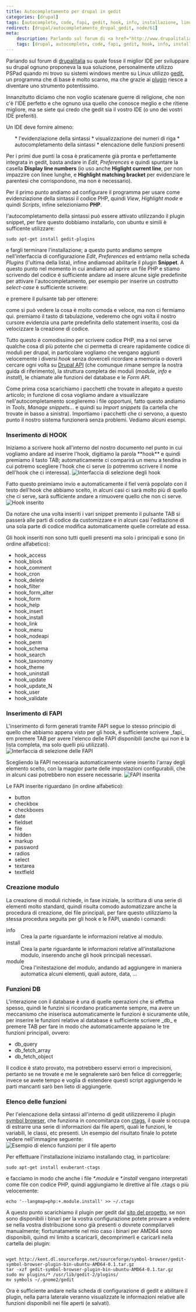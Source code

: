 ```yaml
---
title: Autocompletamento per drupal in gedit
categories: [drupal]
tags: [autocomplete, code, fapi, gedit, hook, info, installazione, linux, moduli, snippet]
redirect: [drupal/autocompletamento_drupal_gedit, node/61]
meta:
    description: Parlando sul forum di <a href="http://www.drupalitalia.org/node/5770" title="Buon IDE per Drupal, discussione su DrupalItalia">drupalitalia</a> su quale fosse il miglior IDE per sviluppare su drupal ognuno proponeva la sua soluzione, personalmente utilizzo PSPad quando mi trovo su sistemi windows mentre su Linux utilizzo <a href="http://live.gnome.org/Gedit" title="Pagina del progetto gedit">gedit</a>, un programma che di base è molto scarno, ma che grazie ai <a href="http://live.gnome.org/Gedit/Plugins" title="Pagina dei plugin di gedit">plugin</a> riesce a diventare uno strumento potentissimo.
    tags: [drupal, autocomplete, code, fapi, gedit, hook, info, installazione, linux, moduli, snippet]
---
```

Parlando sul forum di <a href="http://www.drupalitalia.org/node/5770" title="Buon IDE per Drupal, discussione su DrupalItalia">drupalitalia</a> su quale fosse il miglior IDE per sviluppare su drupal ognuno proponeva la sua soluzione, personalmente utilizzo PSPad quando mi trovo su sistemi windows mentre su Linux utilizzo <a href="http://live.gnome.org/Gedit" title="Pagina del progetto gedit">gedit</a>, un programma che di base è molto scarno, ma che grazie ai <a href="http://live.gnome.org/Gedit/Plugins" title="Pagina dei plugin di gedit">plugin</a> riesce a diventare uno strumento potentissimo.

Innanzitutto diciamo  che non voglio scatenare guerre di religione, che non c'è l'IDE perfetto e che ognuno usa quello che conosce meglio e che ritiene migliore, ma se siete qui credo che gedit sia il vostro IDE (o uno dei vostri IDE preferiti).
<!--break-->
Un IDE deve fornire almeno:
<ol>
  * l'evidenziazione della sintassi
  * visualizzazione dei numeri di riga
  * autocompletamento della sintassi
  * elencazione delle funzioni presenti
</ol>

Per i primi due punti la cosa è praticamente già pronta e perfettamente integrata in gedit, basta andare in _Edit_, _Preferences_ e quindi spuntare la casella **Display line numbers** (io uso anche **Higlight current line**, per non impazzire con linee lunghe, e **Highlight matching bracket** per evidenziare le parentesi che corrispondono, ma non è necessario).

Per il primo punto andiamo ad configurare il programma per usare come evidenziazione della sintassi il codice PHP, quindi _View_, _Highlight mode_ e quindi _Scripts_, infine selezioniamo **PHP**.

l'autocompletamento della sintassi può essere attivato utilizzando il plugin snippet, per fare questo dobbiamo installarlo, con ubuntu e simili è sufficente utilizzare:
~~~language-php
sudo apt-get install gedit-plugins

~~~

e fargli terminare l'installazione; a questo punto andiamo sempre nell'interfaccia di configurazione _Edit_, _Preferences_ ed entriamo nella scheda _Plugins_ (l'ultima della lista), infine andiamoad abilitarle il plugin **Snippet**. A questo punto nel momento in cui andiamo ad aprire un file PHP e stiamo scrivendo del codice è sufficiente andare ad insere alcune sigle predefinite per attivare l'autocompletamento, per esempio per inserire un costrutto _select-case_ è sufficiente scrivere:
<?php
switch
?>
e premere il pulsante tab per ottenere:
<?php
switch (variable)
{
	case 'value':
		# code...
	break;
	default:
		# code...
	break;
}
?>
come si può vedere la cosa è molto comoda e veloce, ma non ci fermiamo qui. premiamo il tasto di tabulazione, vederemo che ogni volta il nostro cursore evidenzia una parte predefinita dello statement inserito, così da velocizzare la creazione di codice.

Tutto questo è comodissimo per scrivere codice PHP, ma a noi serve qualche cosa di più potente che ci permetta di creare rapidamente codice di moduli per drupal, in particolare vogliamo che vengano aggiunti velocemente i diversi _hook_ senza doverceli ricordare a memoria o doverli cercare ogni volta su <a href="http://api.drupal.org">Drupal API</a> (che comunque rimane sempre la nostra guida di riferimento), la struttura completa dei moduli (_module_, _info_ e _install_), le chiamate alle funzioni del database e le _Form API_.

Come prima cosa scarichiamo i pacchetti che trovate in allegato a questo articolo; in funzione di cosa vogliamo andare a visualizzare nell'autocompletamento sceglieremo i file opportuni, fatto questo andiamo in _Tools_, _Manage snippets..._ e quindi su _Import snippets_ (la cartella che trovate in basso a sinistra). Importiamo i pacchetti che ci servono, a questo punto il nostro sistema funzionerà senza problemi. Vediamo alcuni esempi.

<h3>Inserimento di HOOK</h3>
Iniziamo a scrivere hook all'interno del nostro documento nel punto in cui vogliamo andare ad inserire l'hook, digitiamo la parola **hook** e quindi premiamo il tasto TAB; automaticamente ci comparirà un menu a tendina in cui potremo scegliere l'hook che ci serve (o potremmo scrivere il nome dell'hook che ci interessa).
<img src="/files/61/drupal_hook.png" alt="Interfaccia di selezione degli hook" />

Fatto questo preimiamo invio e automaticamente il fiel verrà popolato con il testo dell'hook che abbiamo scelto, in alcuni casi ci sarà molto più di quello che ci serve, sarà sufficiente andare a rimuovere quello che non ci serve.
<img src="/files/61/drupal_hook_generated.png" alt="Hook inserito" />

Da notare che una volta inseriti i vari snippet premento il pulsante TAB si passerà alle parti di codice da customizzare e in alcuni casi l'editazione di una sola parte di codice modifica automaticamente quelle correlate ad essa.

Gli hook inseriti non sono tutti quelli presenti ma solo i principali e sono (in ordine alfabetico):

  * hook_access
  * hook_block
  * hook_comment
  * hook_cron
  * hook_delete
  * hook_filter
  * hook_form_alter
  * hook_form
  * hook_help
  * hook_insert
  * hook_install
  * hook_link
  * hook_menu
  * hook_nodeapi
  * hook_perm
  * hook_schema
  * hook_search
  * hook_taxonomy
  * hook_theme
  * hook_uninstall
  * hook_update
  * hook_update_N
  * hook_user
  * hook_validate


<h3>Inserimento di FAPI</h3>
L'inserimento di form generati tramite FAPI segue lo stesso principio di quello che abbiamo appena  visto per gli hook, è sufficiente scrivere _fapi_ em premere TAB per avere l'elenco delle FAPI disponibili (anche qui non è la lista completa, ma solo quelli più utilizzati).
<img src="/files/61/drupal_fapi.png" alt="Interfaccia di selezione delle FAPI" />

Scegliendo la FAPI necessaria automaticamente viene inserito l'array degli elemento scelto, con la maggior parte delle impostazioni configurabili, che in alcuni casi potrebbero non essere necessarie.
<img src="/files/61/drupal_fapi_generated.png" alt="FAPI inserita" />

Le FAPI inserite riguardano (in ordine alfabetico):

  * button
  * checkbox
  * checkboxes
  * date
  * fieldset
  * file
  * hidden
  * markup
  * password
  * radios
  * select
  * textarea
  * textfield


<h3>Creazione modulo</h3>
La creazione di moduli richiede, in fase iniziale, la scrittura di una serie di elementi molto standard, quindi risulta comodo automatizzare anche la procedura di creazione, dei file principali, per fare questo utilizziamo la stessa procedura seguita per gli hook e le FAPI, usando i comandi:
<dl>
<dt>info</dt><dd>Crea la parte riguardante le informazioni relative al modulo.</dd>
<dt>install</dt><dd>Crea la parte riguardante le informazioni relative all'installazione modulo, inserendo anche gli hook principali necessari.</dd>
<dt>module</dt><dd>Crea l'initestazione del modulo, andando ad aggiungere in maniera automatica alcuni elementi, quali autore, data, ...</dd>
</dl>

<h3>Funzioni DB</h3>
L'interazione con il database è una di quelle operazioni che si effettua spesso, quindi le funzini si ricordano praticamente sempre, ma avere un meccanismo che iniserisca automaticamente le funzioni è sicuramente utile, per inserire le funzioni relative al database è sufficiente scrivere _db_ e premere TAB per fare in modo che automaticamente appaiano le tre funzioni principali, ovvero:

  * db_query
  * db_fetch_array
  * db_fetch_object


Il codice è stato provato, ma potrebbero esservi errori o imprecisioni, pertanto se ne trovate e me le segnalerete sarò ben felice di correggerle; invece se avete tempo e voglia di estendere questi script aggiungendo le parti mancanti sarò ben lieto di aggiungerle.

<h3>Elenco delle funzioni</h3>

Per l'elencazione della sintassi all'interno di gedit utilizzeremo il plugin <a href="http://sourceforge.net/projects/symbol-browser/">symbol browser</a>, che funziona in concomitanza con <a href="http://ctags.sourceforge.net/">ctags</a>, il quale si occupa di estrarre una serie di informazioni dai file aperti, quali le funzioni, le variabili, le classi, etc presenti. Un esempio del risultato finale lo potete vedere nell'immagine seguente:
<img src="/files/61/gedit_function_list.png" alt="Esempio di elenco funzioni per il file aperto" />

Per effettuare l'installazione iniziamo installando ctag, in particolare:
~~~language-php
sudo apt-get install exuberant-ctags

~~~


e facciamo in modo che anche i file _*.module_ e _*.install_ vengano interpretati come file con codice PHP, quindi aggiungiamo le direttive al file .ctags o più velocemente:

~~~language-php
echo '--langmap=php:+.module.install' >> ~/.ctags

~~~


A questo punto scarichiamo il plugin per gedit dal <a href="http://sourceforge.net/projects/symbol-browser/">sito del progetto</a>, se non sono disponibili i binari per la vostra configurazione potete provare a vedere se nella vostra distribuzione sono già presenti o dovrete conmpilarveli manualmente; fiortunatamente nel mio caso i binari per AMD64 sono disponibili, quindi mi limito a scaricarli, decomprimerli e caricarli nella cartella dei plugin:

~~~language-php

wget http://kent.dl.sourceforge.net/sourceforge/symbol-browser/gedit-symbol-browser-plugin-bin-ubuntu-AMD64-0.1.tar.gz
tar -xzf gedit-symbol-browser-plugin-bin-ubuntu-AMD64-0.1.tar.gz
sudo mv plugins/* /usr/lib/gedit-2/plugins/
mv symbols ~/.gnome2/gedit
~~~


Ora è sufficiente andare nella scheda di configurazione di gedit e abilitare il plugin, nella parra laterale veranno visualizzate le informazioni relative alle funzioni disponibili nei file aperti (e salvati).
